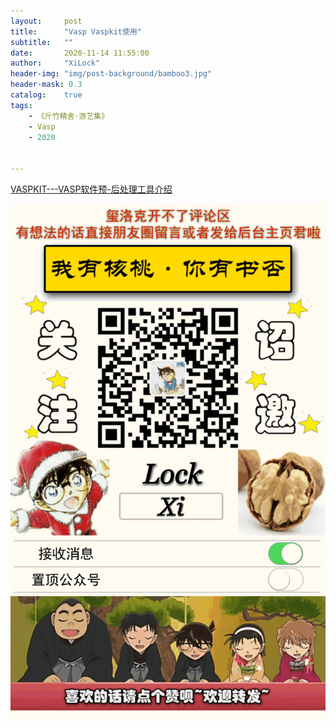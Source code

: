 ```yaml
---
layout:     post
title:      "Vasp Vaspkit使用"
subtitle:   ""
date:       2020-11-14 11:55:00
author:     "XiLock"
header-img: "img/post-background/bamboo3.jpg"
header-mask: 0.3
catalog:    true
tags:
    - 《斤竹精舍·游艺集》
    - Vasp
    - 2020


---
```



[VASPKIT---VASP软件预-后处理工具介绍](https://tamaswells.github.io/VASPKIT_manual/manual0.73/vaspkit-manual-0.73.html)


![](/img/wc-tail.GIF)
